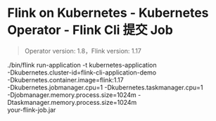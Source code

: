# Flink on Kubernetes - Kubernetes Operator - Flink Cli 提交 Job    

>Operator version: 1.8，Flink version: 1.17         



./bin/flink run-application -t kubernetes-application \
-Dkubernetes.cluster-id=flink-cli-application-demo \
-Dkubernetes.container.image=flink:1.17 \
-Dkubernetes.jobmanager.cpu=1 -Dkubernetes.taskmanager.cpu=1 \
-Djobmanager.memory.process.size=1024m -Dtaskmanager.memory.process.size=1024m \
your-flink-job.jar